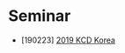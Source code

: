 # Seminar

* [190223] [2019 KCD Korea](https://github.com/sehajyang/TIL/blob/master/Seminar/190223-2019-KCD-Korea.md)
